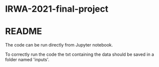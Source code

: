 # IRWA-2021-final-project

# README

The code can be run directly from Jupyter notebook.

To correctly run the code the txt containing the data should be saved in a folder named 'inputs'.
